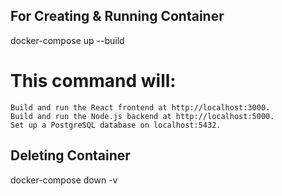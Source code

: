 ## For Creating & Running Container
docker-compose up --build

# This command will:
    Build and run the React frontend at http://localhost:3000.
    Build and run the Node.js backend at http://localhost:5000.
    Set up a PostgreSQL database on localhost:5432.


## Deleting Container
docker-compose down -v
